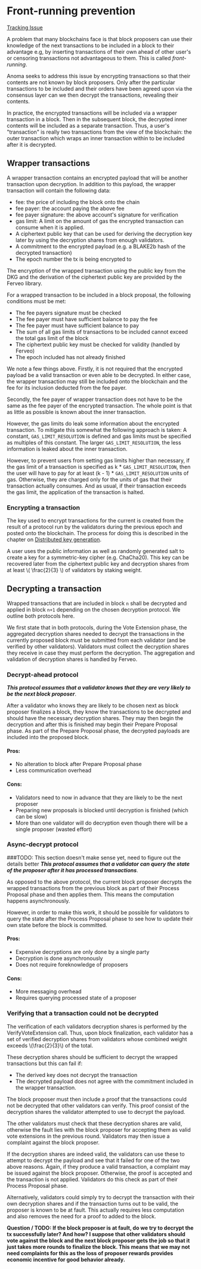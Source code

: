 # Front-running prevention

[Tracking Issue](https://github.com/anomanetwork/anoma/issues/42)

A problem that many blockchains face is that block proposers can use their
knowledge of the next transactions to be included in a block to their 
advantage e.g, by inserting transactions of their own ahead of other user's
or censoring transactions not advantageous to them. This is called 
*front-running*.

Anoma seeks to address this issue by encrypting transactions so that their
contents are not known by block proposers. Only after the particular transactions
to be included and their orders have been agreed upon via the consensus layer
can we then decrypt the transactions, revealing their contents.

In practice, the encrypted transactions will be included via a wrapper
transaction in a block. Then in the subsequent block, the decrypted inner 
contents will be included as a separate transaction. Thus, a user's 
"transaction" is really two transactions from the view of the blockchain: the
outer transaction which wraps an inner transaction within to be included 
after it is decrypted.

## Wrapper transactions

A wrapper transaction contains an encrypted payload that will be another
transaction upon decryption. In addition to this payload, the wrapper 
transaction will contain the following data:
 * fee: the price of including the block onto the chain
 * fee payer: the account paying the above fee
 * fee payer signature: the above account's signature for verification
 * gas limit: A limit on the amount of gas the encrypted transaction can
   consume when it is applied.
 * A ciphertext public key that can be used for deriving the decryption key later by 
   using the decryption shares from enough validators.
 * A commitment to the encrypted payload (e.g. a BLAKE2b hash of the decrypted
   transaction)
 * The epoch number the tx is being encrypted to
 
The encryption of the wrapped transaction using the public key from the DKG
and the derivation of the ciphertext public key are provided by the Ferveo
library.

For a wrapped transaction to be included in a block proposal, the following 
conditions must be met:
 * The fee payers signature must be checked
 * The fee payer must have sufficient balance to pay the fee
 * The fee payer must have sufficient balance to pay
 * The sum of all gas limits of transactions to be included cannot exceed
   the total gas limit of the block
 * The ciphertext public key must be checked for validity (handled by Ferveo)
 * The epoch included has not already finished

We note a few things above. Firstly, it is not required that the encrypted
payload be a valid transaction or even able to be decrypted. In either case,
the wrapper transaction may still be included onto the blockchain and the fee
for its inclusion deducted from the fee payer.

Secondly, the fee payer of wrapper transaction does not have to be the same
as the fee payer of the encrypted transaction. The whole point is that as
little as possible is known about the inner transaction.

However, the gas limits do leak some information about the encrypted transaction.
To mitigate this somewhat the following approach is taken: A constant, 
`GAS_LIMIT_RESOLUTION` is defined and gas limits must be specified as multiples
of this constant. The larger `GAS_LIMIT_RESOLUTION`, the less information is
leaked about the inner transaction.

However, to prevent users from setting gas limits higher than necessary, if the gas limit of a transaction is specified as 
k * `GAS_LIMIT_RESOLUTION`, then the user will have to pay for at least 
(k - 1) * `GAS_LIMIT_RESOLUTION` units of gas. Otherwise, they are charged only
for the units of gas that their transaction actually consumes. And as usual, if
their transaction exceeds the gas limit, the application of the transaction
is halted.

### Encrypting a transaction
The key used to encrypt transactions for the current is created from the
result of a protocol run by the validators during the previous epoch and posted onto the blockchain. The
process for doing this is described in the chapter on [Distributed key generation](../dkg.md).

A user uses the public information as well as randomly generated salt to create
a key for a symmetric-key cipher (e.g. ChaCha20).  This key can be recovered
later from the ciphertext public key and decryption shares from at least 
\\( \frac{2}{3} \\) of validators by staking weight.

## Decrypting a transaction

Wrapped transactions that are included in block `n` shall be decrypted and 
applied in block `n+1` depending on the chosen decryption protocol.
We outline both protocols here.

We first state that in both protocols, during the Vote Extension phase, the
aggregated decryption shares needed to decrypt the transactions in the currently proposed
block must be submitted from each validator (and be verified by other 
validators). Validators must collect the decryption shares they receive in
case they must perform the decryption. The aggregation and validation of 
decryption shares is handled by Ferveo.

### Decrypt-ahead protocol

*__This protocol assumes that a validator knows that they are very likely to be
the next block proposer__*. 


After a validator who knows they are likely to be chosen next as block proposer
finalizes a block, they know the transactions to be decrypted and should
have the necessary decryption shares. They may then begin the decryption
and after this is finished may begin their Prepare Proposal phase. As
part of the Prepare Proposal phase, the decrypted payloads are included
into the proposed block.

#### Pros:
 - No alteration to block after Prepare Proposal phase
 - Less communication overhead
#### Cons:
 - Validators need to now in advance that they are likely to be the next proposer
 - Preparing new proposals is blocked until decryption is finished (which can be slow)
 - More than one validator will do decryption even though there will be a
   single proposer (wasted effort)

### Async-decrypt protocol
###TODO: This section doesn't make sense yet, need to figure out the details better
*__This protocol assumes that a validator can query the state of the
proposer after it has processed transactions__*.

As opposed to the above protocol, the current block proposer decrypts the 
wrapped transactions from the previous block as part of their Process Proposal
phase and then applies them. This means the computation happens asynchronously.

However, in order to make this work, it should be possible
for validators to query the state after the Process Proposal phase to see how
to update their own state before the block is committed. 

#### Pros:
 - Expensive decryptions are only done by a single party
 - Decryption is done asynchronously
 - Does not require foreknowledge of proposers
#### Cons:
 - More messaging overhead
 - Requires querying processed state of a proposer

### Verifying that a transaction could not be decrypted

The verification of each validators decryption shares is performed by the
VerifyVoteExtension call. Thus, upon block finalization, each validator
has a set of verified decryption shares from validators whose combined 
weight exceeds \\(\frac{2}{3}\\) of the total.

These decryption shares should be sufficient to decrypt the wrapped 
transactions but this can fail if:
 * The derived key does not decrypt the transaction
 * The decrypted payload does not agree with the commitment included in the
   wrapper transaction.

The block proposer must then include a proof that the transactions could not
be decrypted that other validators can verify. This proof consist of the 
decryption shares the validator attempted to use to decrypt the payload.

The other validators must check that these decryption shares are valid,
otherwise the fault lies with the block proposer for accepting them as
valid vote extensions in the previous round. Validators may then issue
a complaint against the block proposer.

If the decryption shares are indeed valid, the validators can use these to 
attempt to decrypt the payload and see that it failed for one of the two
above reasons. Again, if they produce a valid transaction, a complaint
may be issued against the block proposer. Otherwise, the proof is accepted
and the transaction is not applied. Validators do this check as part of their
Process Proposal phase.

Alternatively, validators could simply try to decrypt the transaction with
their own decryption shares and if the transaction turns out to be valid,
the proposer is known to be at fault. This actually requires less computation
and also removes the need for a proof to added to the block.

__Question / TODO: If the block proposer is at fault, do we try to decrypt
the tx successfully later? And how? I suppose that other validators should
vote against the block and the next block proposer gets the job so that it
just takes more rounds to finalize the block. This means that we may not 
need complaints for this as the loss of proposer rewards provides
economic incentive for good behavior already.__
